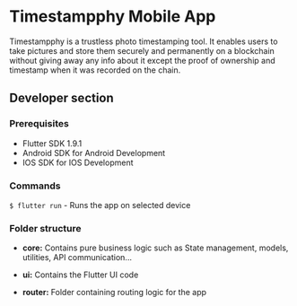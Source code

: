 # Timestampphy Mobile App

Timestampphy is a trustless photo timestamping tool. It enables users to take pictures 
and store them securely and permanently on a blockchain without giving away any info 
about it except the proof of ownership and timestamp when it was recorded on the chain.

## Developer section

### Prerequisites

* Flutter SDK 1.9.1
* Android SDK for Android Development
* IOS SDK for IOS Development

### Commands

`$ flutter run` - Runs the app on selected device

### Folder structure

* <b>core:</b> Contains pure business logic such as State management, models, 
utilities, API communication...

* <b>ui:</b> Contains the Flutter UI code

* <b>router:</b> Folder containing routing logic for the app



